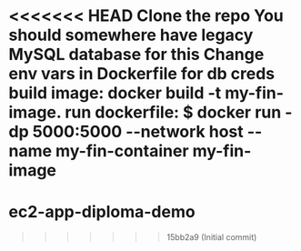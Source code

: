 <<<<<<< HEAD
Clone the repo
You should somewhere have legacy MySQL database for this
Change env vars in Dockerfile for db creds
build image: docker build -t my-fin-image.
run dockerfile: $ docker run -dp 5000:5000 --network host --name my-fin-container my-fin-image
=======
# ec2-app-diploma-demo
>>>>>>> 15bb2a9 (Initial commit)
